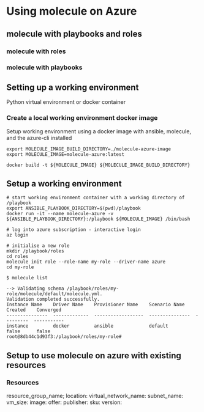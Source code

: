 # Using molecule on Azure

## molecule with playbooks and roles
### molecule with roles

### molecule with playbooks

## Setting up a working environment
Python virtual environment or docker container

### Create a local working environment docker image
Setup working environment using a docker image with ansible, molecule, and the azure-cli installed

```
export MOLECULE_IMAGE_BUILD_DIRECTORY=./molecule-azure-image
export MOLECULE_IMAGE=molecule-azure:latest

docker build -t ${MOLECULE_IMAGE} ${MOLECULE_IMAGE_BUILD_DIRECTORY}
```

## Setup a working environment
```
# start working environment container with a working directory of /playbook
export ANSIBLE_PLAYBOOK_DIRECTORY=$(pwd)/playbook
docker run -it --name molecule-azure -v ${ANSIBLE_PLAYBOOK_DIRECTORY}:/playbook ${MOLECULE_IMAGE} /bin/bash

# log into azure subscription - interactive login
az login

# initialise a new role
mkdir /playbook/roles
cd roles
molecule init role --role-name my-role --driver-name azure
cd my-role
```

```
$ molecule list

--> Validating schema /playbook/roles/my-role/molecule/default/molecule.yml.
Validation completed successfully.
Instance Name    Driver Name    Provisioner Name    Scenario Name    Created    Converged
---------------  -------------  ------------------  ---------------  ---------  -----------
instance         docker         ansible             default          false      false
root@8db44c1d93f3:/playbook/roles/my-role#
```

## Setup to use molecule on azure with existing resources
### Resources
resource_group_name;
location:
virtual_network_name:
subnet_name:
vm_size:
image:
  offer:
  publisher:
  sku:
  version: 
